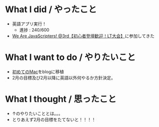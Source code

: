 # What I did / やったこと
- 英語アプリ実行！
  - 進捗 : 240/600
- [We Are JavaScripters! @3rd【初心者登壇歓迎！LT大会】](https://wajs.connpass.com/event/48659/)に参加してきた

# What I want to do / やりたいこと
- [初めてのMac](https://slideck.io/github.com/yamap55/Slide/20170113/first_mac.md#/)をblogに移植
- 2月の目標及び2月以降に英語以外何やるか方針決定。

# What I thought / 思ったこと
- ↑のやりたいこととは。。。
- とりあえず2月の目標をたてないと！！！！
